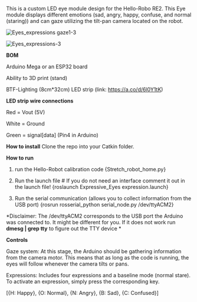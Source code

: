 This is a custom LED eye module design for the Hello-Robo RE2. This Eye module displays different emotions (sad, angry, happy, confuse, and normal (staring)) and can gaze utilizing the tilt-pan camera located on the robot. 


![Eyes_expressions gaze1-3](https://github.com/user-attachments/assets/1a81e5c7-6dae-4575-aa92-3ec6ed713f14)


![Eyes_expressions-3](https://github.com/user-attachments/assets/40aa3db7-43b3-4b1e-9a08-403490bf8655)


**BOM** 

Arduino Mega or an ESP32 board

Ability to 3D print (stand)

BTF-Lighting (8cm*32cm) LED strip (link: https://a.co/d/6l0Y1tK)

**LED strip wire connections** 

Red = Vout (5V)

White = Ground 

Green = signal[data] (Pin4 in Arduino)

**How to install** 
Clone the repo into your Catkin folder.

**How to run**

1) run the Hello-Robot calibration code 
{Stretch_robot_home.py}

2) Run the launch file  # If you do not need an interface comment it out in the launch file!
{roslaunch Expressive_Eyes expression.launch}

3) Run the serial communication (allows you to collect information from the USB port)
{rosrun rosserial_python serial_node.py /dev/ttyACM2}

*Disclaimer: The /dev/ttyACM2 corresponds to the USB port the Arduino was connected to. It might be different for you. If it does not work run **dmesg | grep tty** to figure out the TTY device *

**Controls**

Gaze system: 
At this stage, the Arduino should be gathering information from the camera motor. This means that as long as the code is running, the eyes will follow whenever the camera tilts or pans.

Expressions: 
Includes four expressions and a baseline mode (normal stare). To activate an expression, simply press the corresponding key.

[{H: Happy}, {O: Normal}, {N: Angry}, {B: Sad}, {C: Confused}]
